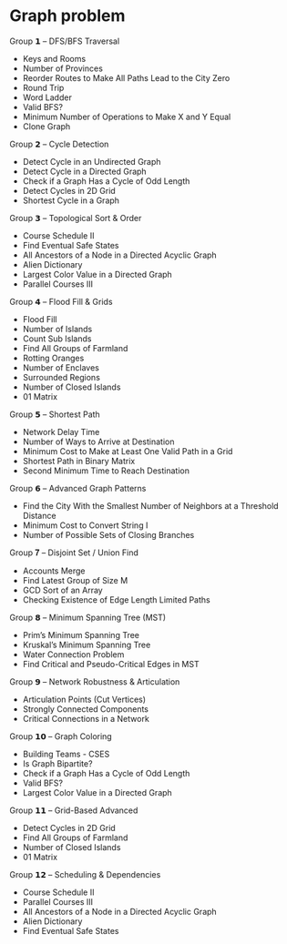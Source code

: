 # Graph problem
 Group  𝟭 – DFS/BFS Traversal

- Keys and Rooms
- Number of Provinces
- Reorder Routes to Make All Paths Lead to the City Zero
- Round Trip
- Word Ladder
- Valid BFS?
- Minimum Number of Operations to Make X and Y Equal
- Clone Graph

 Group  𝟮 – Cycle Detection

- Detect Cycle in an Undirected Graph
- Detect Cycle in a Directed Graph
- Check if a Graph Has a Cycle of Odd Length
- Detect Cycles in 2D Grid
- Shortest Cycle in a Graph

 Group  𝟯 – Topological Sort & Order

- Course Schedule II
- Find Eventual Safe States
- All Ancestors of a Node in a Directed Acyclic Graph
- Alien Dictionary
- Largest Color Value in a Directed Graph
- Parallel Courses III

 Group  𝟰 – Flood Fill & Grids

- Flood Fill
- Number of Islands
- Count Sub Islands
- Find All Groups of Farmland
- Rotting Oranges
- Number of Enclaves
- Surrounded Regions
- Number of Closed Islands
- 01 Matrix



 Group  𝟱 – Shortest Path

- Network Delay Time
- Number of Ways to Arrive at Destination
- Minimum Cost to Make at Least One Valid Path in a Grid
- Shortest Path in Binary Matrix
- Second Minimum Time to Reach Destination

 Group  𝟲 – Advanced Graph Patterns

- Find the City With the Smallest Number of Neighbors at a Threshold Distance
- Minimum Cost to Convert String I
- Number of Possible Sets of Closing Branches

 Group  𝟕 – Disjoint Set / Union Find

- Accounts Merge
- Find Latest Group of Size M
- GCD Sort of an Array
- Checking Existence of Edge Length Limited Paths

 Group  𝟴 – Minimum Spanning Tree (MST)

- Prim’s Minimum Spanning Tree
- Kruskal’s Minimum Spanning Tree
- Water Connection Problem
- Find Critical and Pseudo-Critical Edges in MST

 Group  𝟵 – Network Robustness & Articulation

- Articulation Points (Cut Vertices)
- Strongly Connected Components
- Critical Connections in a Network

 Group  𝟭𝟬 – Graph Coloring

- Building Teams  - CSES
- Is Graph Bipartite?
- Check if a Graph Has a Cycle of Odd Length
- Valid BFS?
- Largest Color Value in a Directed Graph

 Group  𝟭𝟭 – Grid-Based Advanced

- Detect Cycles in 2D Grid
- Find All Groups of Farmland
- Number of Closed Islands
- 01 Matrix

 Group  𝟭𝟮 – Scheduling & Dependencies

- Course Schedule II
- Parallel Courses III
- All Ancestors of a Node in a Directed Acyclic Graph
- Alien Dictionary
- Find Eventual Safe States
